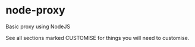 node-proxy
==========

Basic proxy using NodeJS

See all sections marked CUSTOMISE for things you will need to customise.
